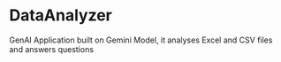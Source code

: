 # DataAnalyzer
GenAI Application built on Gemini Model, it analyses Excel and CSV files and answers questions
